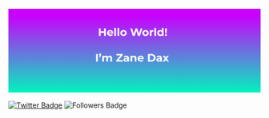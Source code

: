 
![Zane's GitHub Banner](./assets/Github-banner.png)

[![Twitter Badge](https://img.shields.io/badge/Twitter-Profile-informational?style=flat&logo=twitter&logoColor=white&color=1CA2F1)](https://twitter.com/StarTrek_Lt)
![Followers Badge](/github/followers/:PythonCoderUnicorn?label=Follow)
